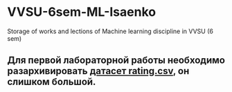 # VVSU-6sem-ML-Isaenko
Storage of works and lections of Machine learning discipline in VVSU (6 sem)

##  Для первой лабораторной работы необходимо разархивировать [датасет rating.csv](./works/lab1/DataSet), он слишком большой.
